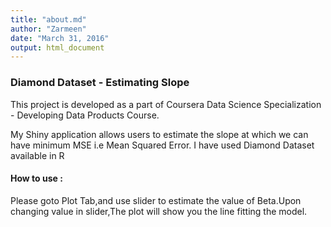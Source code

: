 ```yaml
---
title: "about.md"
author: "Zarmeen"
date: "March 31, 2016"
output: html_document
---
```

### Diamond Dataset - Estimating Slope
This project is developed as a part of Coursera Data Science Specialization - Developing Data Products Course.

My Shiny application allows users to estimate the slope at which we can have minimum MSE i.e Mean Squared Error.
I have used Diamond Dataset available in R


#### How to use :
Please goto Plot Tab,and use slider to estimate the value of Beta.Upon changing value in slider,The plot will show you the line fitting the model.

